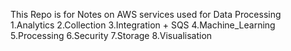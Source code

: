 This Repo is for Notes on AWS services used for Data Processing
1.Analytics
2.Collection
3.Integration + SQS 
4.Machine_Learning
5.Processing
6.Security
7.Storage
8.Visualisation